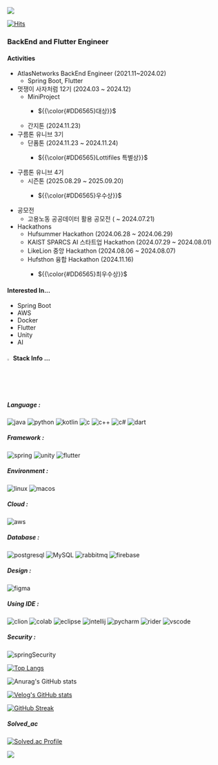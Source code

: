 <img src="https://capsule-render.vercel.app/api?type=waving&color=BDBDC8&height=150&section=header" />

[![Hits](https://hits.seeyoufarm.com/api/count/incr/badge.svg?url=https%3A%2F%2Fgithub.com%2FHyunWoo9930%2Fhit-counter&count_bg=%2379C83D&title_bg=%23555555&icon=&icon_color=%23E7E7E7&title=hits&edge_flat=false)](https://hits.seeyoufarm.com)
### BackEnd and Flutter Engineer

#### Activities
- AtlasNetworks BackEnd Engineer (2021.11~2024.02)
  - Spring Boot, Flutter
- 멋쟁이 사자처럼 12기 (2024.03 ~ 2024.12)
  - MiniProject
    - <p>${{\color{#DD6565}대상}}$</p>
  - 간지톤 (2024.11.23)
- 구름톤 유니브 3기
  - 단품톤 (2024.11.23 ~ 2024.11.24)
    - <p>${{\color{#DD6565}Lottifiles 특별상}}$</p>
- 구름톤 유니브 4기
  - 시즌톤 (2025.08.29 ~ 2025.09.20)
    - <p>${{\color{#DD6565}우수상}}$</p>
- 공모전
  - 고용노동 공공데이터 활용 공모전 ( ~ 2024.07.21)
- Hackathons
  - Hufsummer Hackathon (2024.06.28 ~ 2024.06.29)
  - KAIST SPARCS AI 스타트업 Hackathon (2024.07.29 ~ 2024.08.01)
  - LikeLion 중앙 Hackathon (2024.08.06 ~ 2024.08.07)
  - Hufsthon 융합 Hackathon (2024.11.16)
    - <p>${{\color{#DD6565}최우수상}}$</p>

#### Interested In...
- Spring Boot
- AWS
- Docker
- Flutter
- Unity
- AI

#### <img src="https://raw.githubusercontent.com/Tarikul-Islam-Anik/Animated-Fluent-Emojis/master/Emojis/Hand%20gestures/Eyes.png" alt="Eyes" width="2%" /> Stack Info ... 

##### Language : 
![java](https://img.shields.io/badge/Java-ED8B00?style=for-the-badge&logo=openjdk&logoColor=white) 
![python](https://img.shields.io/badge/Python-14354C?style=for-the-badge&logo=python&logoColor=white) 
![kotlin](https://img.shields.io/badge/Kotlin-0095D5?&style=for-the-badge&logo=kotlin&logoColor=white) 
![c](https://img.shields.io/badge/C-00599C?style=for-the-badge&logo=c&logoColor=white) 
![c++](https://img.shields.io/badge/C%2B%2B-00599C?style=for-the-badge&logo=c%2B%2B&logoColor=white)
![c#](https://img.shields.io/badge/C%23-239120?style=for-the-badge&logo=c-sharp&logoColor=white)
![dart](https://img.shields.io/badge/Dart-0175C2?style=for-the-badge&logo=dart&logoColor=white)

##### Framework : 
![spring](https://img.shields.io/badge/Spring-6DB33F?style=for-the-badge&logo=spring&logoColor=white) 
![unity](https://img.shields.io/badge/Unity-100000?style=for-the-badge&logo=unity&logoColor=white)
![flutter](https://img.shields.io/badge/Flutter-02569B?style=for-the-badge&logo=flutter&logoColor=white)

##### Environment : 
![linux](https://img.shields.io/badge/Linux-FCC624?style=for-the-badge&logo=linux&logoColor=black)
![macos](https://img.shields.io/badge/mac%20os-000000?style=for-the-badge&logo=apple&logoColor=white)

##### Cloud : 
![aws](https://img.shields.io/badge/Amazon_AWS-FF9900?style=for-the-badge&logo=amazonaws&logoColor=white)

##### Database : 
![postgresql](https://img.shields.io/badge/PostgreSQL-316192?style=for-the-badge&logo=postgresql&logoColor=white)
![MySQL](https://img.shields.io/badge/mysql-%2300f.svg?style=for-the-badge&logo=mysql&logoColor=white) 
![rabbitmq](https://img.shields.io/badge/rabbitmq-%23FF6600.svg?&style=for-the-badge&logo=rabbitmq&logoColor=white)
![firebase](https://img.shields.io/badge/Firebase-039BE5?style=for-the-badge&logo=Firebase&logoColor=white)

##### Design :
![figma](https://img.shields.io/badge/Figma-F24E1E?style=for-the-badge&logo=figma&logoColor=white)

##### Using IDE : 
![clion](https://img.shields.io/badge/CLion-000000?style=for-the-badge&logo=clion&logoColor=white)
![colab](https://img.shields.io/badge/Colab-F9AB00?style=for-the-badge&logo=googlecolab&color=525252)
![eclipse](https://img.shields.io/badge/Eclipse-2C2255?style=for-the-badge&logo=eclipse&logoColor=white)
![intellij](https://img.shields.io/badge/IntelliJ_IDEA-000000.svg?style=for-the-badge&logo=intellij-idea&logoColor=white)
![pycharm](https://img.shields.io/badge/PyCharm-000000.svg?&style=for-the-badge&logo=PyCharm&logoColor=white)
![rider](https://img.shields.io/badge/Rider-000000?style=for-the-badge&logo=Rider&logoColor=white)
![vscode](https://img.shields.io/badge/Visual_Studio_Code-0078D4?style=for-the-badge&logo=visual%20studio%20code&logoColor=white)

##### Security : 
![springSecurity](https://img.shields.io/badge/Spring_Security-6DB33F?style=for-the-badge&logo=Spring-Security&logoColor=white)



[![Top Langs](https://github-readme-stats.vercel.app/api/top-langs/?username=HyunWoo9930)](https://github.com/anuraghazra/github-readme-stats)

![Anurag's GitHub stats](https://github-readme-stats.vercel.app/api?username=HyunWoo9930&hide=contribs,prs&show_icons=true&theme=graywhite)

[![Velog's GitHub stats](https://velog-readme-stats.vercel.app/api?name=ohw9930)](https://velog.io/@ohw9930/posts)

[![GitHub Streak](https://streak-stats.demolab.com?user=HyunWoo9930&theme=whatsapp-light&hide_border=true&date_format=%5BY%20%5DM%20j&mode=weekly)](https://git.io/streak-stats)




##### Solved_ac
[![Solved.ac Profile](http://mazassumnida.wtf/api/v2/generate_badge?boj=ohw9930)](https://solved.ac/ohw9930/)


<img src="https://capsule-render.vercel.app/api?type=waving&color=BDBDC8&height=150&section=footer" />
